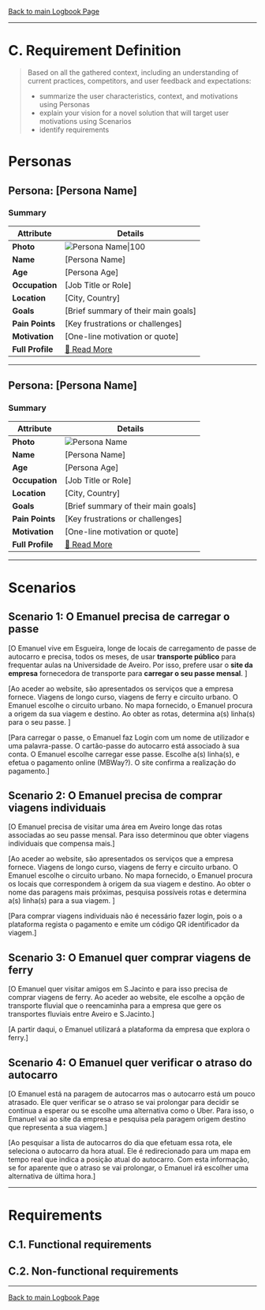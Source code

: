 [Back to main Logbook Page](../hci_logbook.md)

---
# C. Requirement Definition
>	Based on all the gathered context, including an understanding of current practices, competitors, and user feedback and expectations: 
>	- summarize the user characteristics, context, and motivations using Personas
>	- explain your vision for a novel solution that will target user motivations using Scenarios
>	- identify requirements

# Personas

## Persona: [Persona Name] 
### Summary 
| Attribute        | Details                                       |
| ---------------- | --------------------------------------------- |
| **Photo**        | ![Persona Name\|100](personas/persona1.jpeg)  |
| **Name**         | [Persona Name]                                |
| **Age**          | [Persona Age]                                 |
| **Occupation**   | [Job Title or Role]                           |
| **Location**     | [City, Country]                               |
| **Goals**        | [Brief summary of their main goals]           |
| **Pain Points**  | [Key frustrations or challenges]              |
| **Motivation**   | [One-line motivation or quote]                |
| **Full Profile** | [📄 Read More](personas/persona1_template.md) |

---
## Persona: [Persona Name] 
### Summary 
| Attribute        | Details                                       |
| ---------------- | --------------------------------------------- |
| **Photo**        | ![Persona Name](path/to/photo.jpg)            |
| **Name**         | [Persona Name]                                |
| **Age**          | [Persona Age]                                 |
| **Occupation**   | [Job Title or Role]                           |
| **Location**     | [City, Country]                               |
| **Goals**        | [Brief summary of their main goals]           |
| **Pain Points**  | [Key frustrations or challenges]              |
| **Motivation**   | [One-line motivation or quote]                |
| **Full Profile** | [📄 Read More](personas/persona2_template.md) |

---





# Scenarios


## Scenario 1: O Emanuel precisa de carregar o passe

[O Emanuel vive em Esgueira, longe de locais de carregamento de passe de autocarro e precisa, todos os meses, de usar **transporte público** para frequentar aulas na Universidade de Aveiro. Por isso, prefere usar o **site da empresa** fornecedora de transporte para **carregar o seu passe mensal**. ]

[Ao aceder ao website, são apresentados os serviços que a empresa fornece. Viagens de longo curso, viagens de ferry e circuito urbano. O Emanuel escolhe o circuito urbano. No mapa fornecido, o Emanuel procura a origem da sua viagem e destino. Ao obter as rotas, determina a(s) linha(s) para o seu passe. ]

[Para carregar o passe, o Emanuel faz Login com um nome de utilizador e uma palavra-passe. O cartão-passe do autocarro está associado à sua conta. O Emanuel escolhe carregar esse passe. Escolhe a(s) linha(s), e efetua o pagamento online (MBWay?). O site confirma a realização do pagamento.]

## Scenario 2: O Emanuel precisa de comprar viagens individuais

[O Emanuel precisa de visitar uma área em Aveiro longe das rotas associadas ao seu passe mensal. Para isso determinou que obter viagens individuais que compensa mais.]

[Ao aceder ao website, são apresentados os serviços que a empresa fornece. Viagens de longo curso, viagens de ferry e circuito urbano. O Emanuel escolhe o circuito urbano. No mapa fornecido, o Emanuel procura os locais que correspondem à origem da sua viagem e destino. Ao obter o nome das paragens mais próximas, pesquisa possíveis rotas e determina a(s) linha(s) para a sua viagem. ]

[Para comprar viagens individuais não é necessário fazer login, pois o a plataforma regista o pagamento e emite um código QR identificador da viagem.]

## Scenario 3: O Emanuel quer comprar viagens de ferry

[O Emanuel quer visitar amigos em S.Jacinto e para isso precisa de comprar viagens de ferry. Ao aceder ao website, ele escolhe a opção de transporte fluvial que o reencaminha para a empresa que gere os transportes fluviais entre Aveiro e S.Jacinto.]

[A partir daqui, o Emanuel utilizará a plataforma da empresa que explora o ferry.]

## Scenario 4: O Emanuel quer verificar o atraso do autocarro

[O Emanuel está na paragem de autocarros mas o autocarro está um pouco atrasado. Ele quer verificar se o atraso se vai prolongar para decidir se continua a esperar ou se escolhe uma alternativa como o Uber. Para isso, o Emanuel vai ao site da empresa e pesquisa pela paragem origem destino que representa a sua viagem.]

[Ao pesquisar a lista de autocarros do dia que efetuam essa rota, ele seleciona o autocarro da hora atual. Ele é redirecionado para um mapa em tempo real que indica a posição atual do autocarro. Com esta informação, se for aparente que o atraso se vai prolongar, o Emanuel irá escolher uma alternativa de última hora.]

---


# Requirements





## C.1. Functional requirements


## C.2. Non-functional requirements


---
[Back to main Logbook Page](hci_logbook.md)